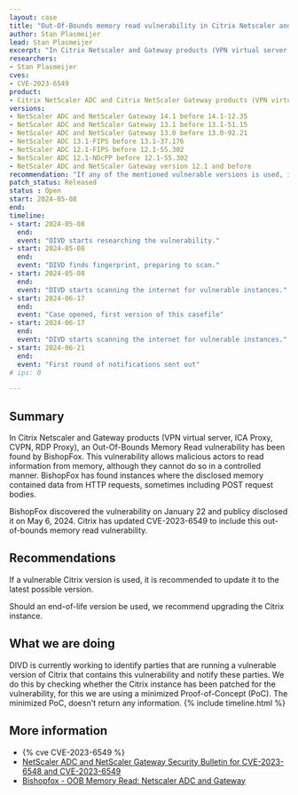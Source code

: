 ```yaml
---
layout: case
title: "Out-Of-Bounds memory read vulnerability in Citrix Netscaler and Gateway"
author: Stan Plasmeijer
lead: Stan Plasmeijer
excerpt: "In Citrix Netscaler and Gateway products (VPN virtual server, ICA Proxy, CVPN, RDP Proxy), an Out-Of-Bounds Memory Read vulnerability has been found by BishopFox. This vulnerability lets unauthenticated attackers obtain information from memory. However, it does not allow attackers to retrieve controlled information from memory."
researchers:
- Stan Plasmeijer
cves:
- CVE-2023-6549
product:
- Citrix NetScaler ADC and Citrix NetScaler Gateway products (VPN virtual server, ICA Proxy, CVPN, RDP Proxy)
versions: 
- NetScaler ADC and NetScaler Gateway 14.1 before 14.1-12.35
- NetScaler ADC and NetScaler Gateway 13.1 before 13.1-51.15
- NetScaler ADC and NetScaler Gateway 13.0 before 13.0-92.21
- NetScaler ADC 13.1-FIPS before 13.1-37.176
- NetScaler ADC 12.1-FIPS before 12.1-55.302
- NetScaler ADC 12.1-NDcPP before 12.1-55.302
- NetScaler ADC and NetScaler Gateway version 12.1 and before
recommendation: "If any of the mentioned vulnerable versions is used, it's recommend to update to atleast a patched version. When version 12.1 or before is used, an upgrade is needed."
patch_status: Released
status : Open
start: 2024-05-08
end:
timeline:
- start: 2024-05-08
  end:
  event: "DIVD starts researching the vulnerability."
- start: 2024-05-08
  end:
  event: "DIVD finds fingerprint, preparing to scan."
- start: 2024-05-08
  end:
  event: "DIVD starts scanning the internet for vulnerable instances."
- start: 2024-06-17
  end:
  event: "Case opened, first version of this casefile"
- start: 2024-06-17
  end:
  event: "DIVD starts scanning the internet for vulnerable instances."
- start: 2024-06-21
  end:
  event: "First round of notifications sent out"
# ips: 0

---
```


## Summary

In Citrix Netscaler and Gateway products (VPN virtual server, ICA Proxy, CVPN, RDP Proxy), an Out-Of-Bounds Memory Read vulnerability has been found by BishopFox. This vulnerability allows malicious actors to read information from memory, although they cannot do so in a controlled manner. BishopFox has found instances where the disclosed memory contained data from HTTP requests, sometimes including POST request bodies.

BishopFox discovered the vulnerability on January 22 and publicy disclosed it on May 6, 2024. Citrix has updated CVE-2023-6549 to include this out-of-bounds memory read vulnerability.

## Recommendations

If a vulnerable Citrix version is used, it is recommended to update it to the latest possible version.

Should an end-of-life version be used, we recommend upgrading the Citrix instance.

## What we are doing

DIVD is currently working to identify parties that are running a vulnerable version of Citrix that contains this vulnerability and notify these parties. We do this by checking whether the Citrix instance has been patched for the vulnerability, for this we are using a minimized Proof-of-Concept (PoC). The minimized PoC, doesn't return any information.
{% include timeline.html %}

## More information

* {% cve CVE-2023-6549 %}
* [NetScaler ADC and NetScaler Gateway Security Bulletin for CVE-2023-6548 and CVE-2023-6549](https://support.citrix.com/article/CTX584986/netscaler-adc-and-netscaler-gateway-security-bulletin-for-cve20236548-and-cve20236549)
* [Bishopfox - OOB Memory Read: Netscaler ADC and Gateway](https://bishopfox.com/blog/netscaler-adc-and-gateway-advisory)